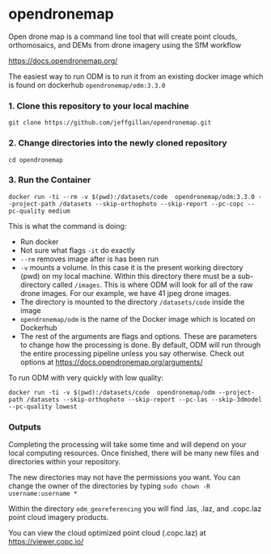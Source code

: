 # opendronemap

Open drone map is a command line tool that will create point clouds, orthomosaics, and DEMs from drone imagery using the SfM workflow

https://docs.opendronemap.org/

The easiest way to run ODM is to run it from an existing docker image which is found on dockerhub
`opendronemap/odm:3.3.0`

### 1. Clone this repository to your local machine

`git clone https://github.com/jeffgillan/opendronemap.git`

### 2. Change directories into the newly cloned repository

`cd opendronemap`

### 3. Run the Container

```
docker run -ti --rm -v $(pwd):/datasets/code  opendronemap/odm:3.3.0 --project-path /datasets --skip-orthophoto --skip-report --pc-copc --pc-quality medium
```

This is what the command is doing:

* Run docker
* Not sure what flags `-it` do exactly
* `--rm` removes image after is has been run
* `-v` mounts a volume. In this case it is the present working directory (pwd) on my local machine. Within this directory there must be a sub-directory called `/images`. This is where ODM will look for all of the raw drone images. For our example, we have 41 jpeg drone images. 
* The directory is mounted to the directory `/datasets/code` inside the image
* `opendronemap/odm` is the name of the Docker image which is located on Dockerhub
* The rest of the arguments are flags and options. These are parameters to change how the processing is done. By default, ODM will run through the entire processing pipeline unless you say otherwise. Check out options at https://docs.opendronemap.org/arguments/

To run ODM with very quickly with low quality:
```
docker run -ti -v $(pwd):/datasets/code  opendronemap/odm --project-path /datasets --skip-orthophoto --skip-report --pc-las --skip-3dmodel --pc-quality lowest
```
### Outputs

Completing the processing will take some time and will depend on your local computing resources. Once finished, there will be many new files and directories within your repository. 

The new directories may not have the permissions you want. You can change the owner of the directories by typing `sudo chown -R username:username *`

Within the directory `odm_georeferencing` you will find .las, .laz, and .copc.laz point cloud imagery products. 



You can view the cloud optimized point cloud (.copc.laz) at https://viewer.copc.io/

